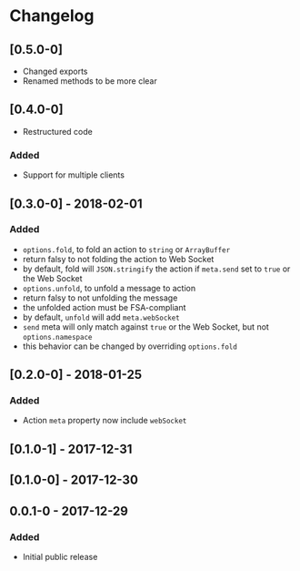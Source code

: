 # Changelog

## [0.5.0-0]

* Changed exports
* Renamed methods to be more clear

## [0.4.0-0]

* Restructured code

### Added

* Support for multiple clients

## [0.3.0-0] - 2018-02-01

### Added

* `options.fold`, to fold an action to `string` or `ArrayBuffer`
* return falsy to not folding the action to Web Socket
* by default, fold will `JSON.stringify` the action if `meta.send` set to `true` or the Web Socket
* `options.unfold`, to unfold a message to action
* return falsy to not unfolding the message
* the unfolded action must be FSA-compliant
* by default, `unfold` will add `meta.webSocket`
* `send` meta will only match against `true` or the Web Socket, but not `options.namespace`
* this behavior can be changed by overriding `options.fold`

## [0.2.0-0] - 2018-01-25

### Added

* Action `meta` property now include `webSocket`

## [0.1.0-1] - 2017-12-31

## [0.1.0-0] - 2017-12-30

## 0.0.1-0 - 2017-12-29

### Added

* Initial public release
